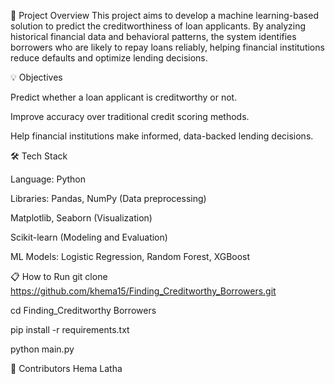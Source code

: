 📌 Project Overview
This project aims to develop a machine learning-based solution to predict the creditworthiness of loan applicants. By analyzing historical financial data and behavioral patterns, the system identifies borrowers who are likely to repay loans reliably, helping financial institutions reduce defaults and optimize lending decisions.


💡 Objectives

Predict whether a loan applicant is creditworthy or not.

Improve accuracy over traditional credit scoring methods.

Help financial institutions make informed, data-backed lending decisions.


🛠️ Tech Stack

Language: Python

Libraries:
Pandas, NumPy (Data preprocessing)

Matplotlib, Seaborn (Visualization)

Scikit-learn (Modeling and Evaluation)

ML Models: Logistic Regression, Random Forest, XGBoost


📋 How to Run
git clone https://github.com/khema15/Finding_Creditworthy_Borrowers.git

cd Finding_Creditworthy Borrowers

pip install -r requirements.txt

python main.py


🤝 Contributors
Hema Latha
